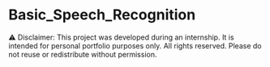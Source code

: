 # Basic_Speech_Recognition
⚠️ Disclaimer:
This project was developed during an internship. It is intended for personal portfolio purposes only.
All rights reserved. Please do not reuse or redistribute without permission.
